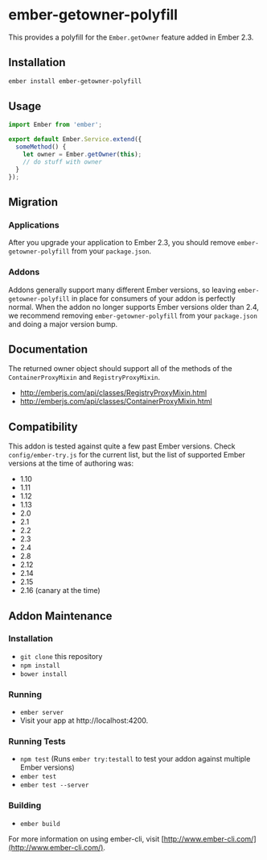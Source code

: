 # ember-getowner-polyfill

This provides a polyfill for the `Ember.getOwner` feature added in Ember 2.3.

## Installation

```sh
ember install ember-getowner-polyfill
```

## Usage

```javascript
import Ember from 'ember';

export default Ember.Service.extend({
  someMethod() {
    let owner = Ember.getOwner(this);
    // do stuff with owner
  }
});
```

## Migration

### Applications

After you upgrade your application to Ember 2.3, you should remove `ember-getowner-polyfill` from
your `package.json`.

### Addons

Addons generally support many different Ember versions, so leaving `ember-getowner-polyfill` in
place for consumers of your addon is perfectly normal.  When the addon no longer supports Ember
versions older than 2.4, we recommend removing `ember-getowner-polyfill` from your `package.json`
and doing a major version bump.

## Documentation

The returned owner object should support all of the methods of the `ContainerProxyMixin` and `RegistryProxyMixin`.

* http://emberjs.com/api/classes/RegistryProxyMixin.html
* http://emberjs.com/api/classes/ContainerProxyMixin.html

## Compatibility

This addon is tested against quite a few past Ember versions. Check `config/ember-try.js` for the current list, but
the list of supported Ember versions at the time of authoring was:

* 1.10
* 1.11
* 1.12
* 1.13
* 2.0
* 2.1
* 2.2
* 2.3
* 2.4
* 2.8
* 2.12
* 2.14
* 2.15
* 2.16 (canary at the time)

## Addon Maintenance

### Installation

* `git clone` this repository
* `npm install`
* `bower install`

### Running

* `ember server`
* Visit your app at http://localhost:4200.

### Running Tests

* `npm test` (Runs `ember try:testall` to test your addon against multiple Ember versions)
* `ember test`
* `ember test --server`

### Building

* `ember build`

For more information on using ember-cli, visit [http://www.ember-cli.com/](http://www.ember-cli.com/).
